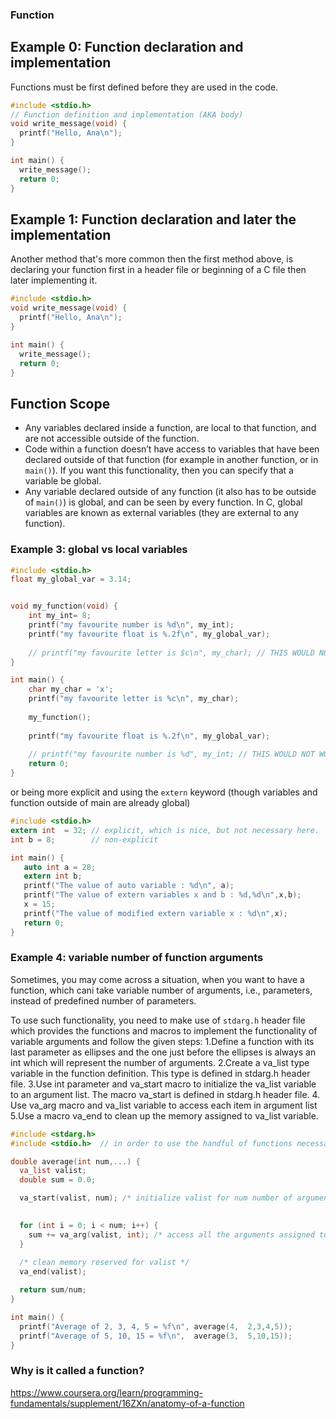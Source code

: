 ### Function



## Example 0: Function declaration and implementation
Functions must be first defined before they are used in the code.

```c
#include <stdio.h>
// Function definition and implementation (AKA body)
void write_message(void) {
  printf("Hello, Ana\n");
}

int main() {
  write_message();
  return 0;
}
```

## Example 1: Function declaration and later the implementation
Another method that's more common then the first method above, is declaring your function first in a header file or beginning of a C file then later
implementing it.

```c
#include <stdio.h>
void write_message(void) {
  printf("Hello, Ana\n");
}

int main() {
  write_message();
  return 0;
}
```





## Function Scope
- Any variables declared inside a function, are local to that function, and are not accessible outside of the function.
- Code within a function doesn’t have access to variables that have been declared outside of that function
  (for example in another function, or in `main()`). If you want this functionality, then you can specify that a variable be global.
- Any variable declared outside of any function (it also has to be outside of `main()`) is global, and can be seen by every function.
   In C, global variables are known as external variables (they are external to any function).


### Example 3: global vs local variables
```c
#include <stdio.h>
float my_global_var = 3.14;


void my_function(void) {
    int my_int= 8;
    printf("my favourite number is %d\n", my_int);
    printf("my favourite float is %.2f\n", my_global_var);
    
    // printf("my favourite letter is $c\n", my_char); // THIS WOULD NOT WORK
}

int main() {
    char my_char = 'x';
    printf("my favourite letter is %c\n", my_char);
    
    my_function();
    
    printf("my favourite float is %.2f\n", my_global_var);
    
    // printf("my favourite number is %d", my_int; // THIS WOULD NOT WORK
    return 0;
}
```

or being more explicit and using the `extern` keyword (though variables and function outside of main are already global)



```c
#include <stdio.h>
extern int  = 32; // explicit, which is nice, but not necessary here.
int b = 8;        // non-explicit

int main() {
   auto int a = 28;
   extern int b;
   printf("The value of auto variable : %d\n", a);
   printf("The value of extern variables x and b : %d,%d\n",x,b);
   x = 15;
   printf("The value of modified extern variable x : %d\n",x);
   return 0;
}
```


### Example 4: variable number of function arguments
Sometimes, you may come across a situation, when you want to have a function, which cani
take variable number of arguments, i.e., parameters, instead of predefined number of parameters.

To use such functionality, you need to make use of `stdarg.h` header file which provides the functions
and macros to implement the functionality of variable arguments and follow the given steps:
1.Define a function with its last parameter as ellipses and the one just before the ellipses is always an int which will represent the number of arguments.
2.Create a va_list type variable in the function definition. This type is defined in stdarg.h header file.
3.Use int parameter and va_start macro to initialize the va_list variable to an argument list. The macro va_start is defined in stdarg.h header file.
4. Use va_arg macro and va_list variable to access each item in argument list
5.Use a macro va_end to clean up the memory assigned to va_list variable.

```c
#include <stdarg.h>
#include <stdio.h>  // in order to use the handful of functions necessary to work with the argument list.

double average(int num,...) {
  va_list valist;
  double sum = 0.0;

  va_start(valist, num); /* initialize valist for num number of arguments */

   
  for (int i = 0; i < num; i++) {
    sum += va_arg(valist, int); /* access all the arguments assigned to valist */
  }
	
  /* clean memory reserved for valist */
  va_end(valist);

  return sum/num;
}

int main() {
  printf("Average of 2, 3, 4, 5 = %f\n", average(4,  2,3,4,5));
  printf("Average of 5, 10, 15 = %f\n",  average(3,  5,10,15));
}
```


### Why is it called a function?
https://www.coursera.org/learn/programming-fundamentals/supplement/16ZXn/anatomy-of-a-function
